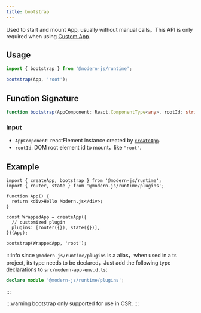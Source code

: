 ```yaml
---
title: bootstrap
---
```


Used to start and mount App, usually without manual calls。This API is only required when using [Custom App](/docs/guides/advanced-features/custom-app).

## Usage

```ts
import { bootstrap } from '@modern-js/runtime';

bootstrap(App, 'root');
```

## Function Signature

```ts
function bootstrap(AppComponent: React.ComponentType<any>, rootId: string): React.ComponentType<any> | void
```

### Input

- `AppComponent`: reactElement instance created by [`createApp`](./create-app).
- `rootId`: DOM root element id to mount，like `"root"`.

## Example

```tsx
import { createApp, bootstrap } from '@modern-js/runtime';
import { router, state } from '@modern-js/runtime/plugins';

function App() {
  return <div>Hello Modern.js</div>;
}

const WrappedApp = createApp({
  // customized plugin
  plugins: [router({}), state({})],
})(App);

bootstrap(WrappedApp, 'root');

```

:::info
since `@modern-js/runtime/plugins` is a alias，when used in a ts project, its type needs to be declared，Just add the following type declarations to `src/modern-app-env.d.ts`:

```ts
declare module '@modern-js/runtime/plugins';
```
:::

:::warning
bootstrap only supported for use in CSR.
:::
